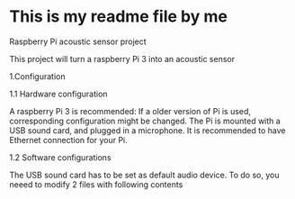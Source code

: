 # This is my readme file by me
Raspberry Pi  acoustic sensor project

This project will turn a raspberry Pi 3  into  an acoustic sensor

1.Configuration

1.1 Hardware configuration

A raspberry Pi 3 is recommended: If a older version of Pi is used, corresponding configuration might be changed.
The Pi is mounted with a USB sound card, and plugged in a microphone.
It is recommended to have Ethernet connection for your Pi.

1.2 Software configurations

The USB sound card has to be set as default audio device. To do so, you neeed to modify 2 files with following contents

